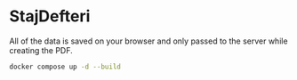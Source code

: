 # StajDefteri

All of the data is saved on your browser and only passed to the server while creating the PDF.

```bash
docker compose up -d --build
```
